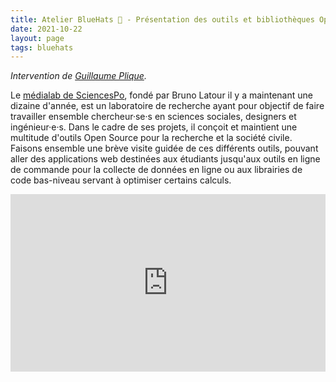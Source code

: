 ```yaml
---
title: Atelier BlueHats 🧢 - Présentation des outils et bibliothèques Open Source développés par le médialab de Sciences Po
date: 2021-10-22
layout: page
tags: bluehats
---
```


*Intervention de [Guillaume Plique](https://medialab.sciencespo.fr/equipe/guillaume-plique/).*

Le [médialab de SciencesPo](https://medialab.sciencespo.fr), fondé par Bruno Latour il y a maintenant une dizaine d'année, est un laboratoire de recherche ayant pour objectif de faire travailler ensemble chercheur·se·s en sciences sociales, designers et ingénieur·e·s. Dans le cadre de ses projets, il conçoit et maintient une multitude d'outils Open Source pour la recherche et la société civile. Faisons ensemble une brève visite guidée de ces différents outils, pouvant aller des applications web destinées aux étudiants jusqu'aux outils en ligne de commande pour la collecte de données en ligne ou aux librairies de code bas-niveau servant à optimiser certains calculs.

<div style="position:relative;padding-bottom:56.25%;height:0;overflow:hidden;"> <iframe style="width:100%;height:100%;position:absolute;left:0px;top:0px;overflow:hidden" frameborder="0" type="text/html" src="https://www.dailymotion.com/embed/video/x8511pn" width="100%" height="100%" allowfullscreen > </iframe> </div>
